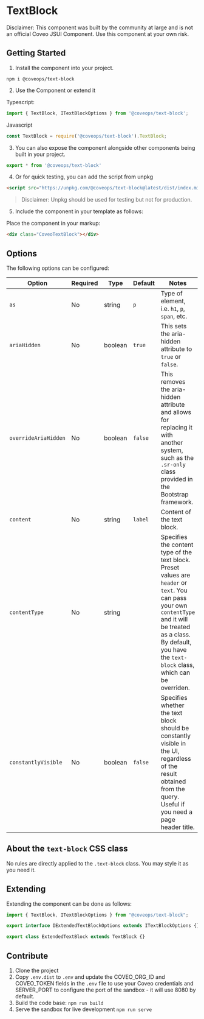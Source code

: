 # TextBlock

Disclaimer: This component was built by the community at large and is not an official Coveo JSUI Component. Use this component at your own risk.

## Getting Started

1. Install the component into your project.

```
npm i @coveops/text-block
```

2. Use the Component or extend it

Typescript:

```javascript
import { TextBlock, ITextBlockOptions } from '@coveops/text-block';
```

Javascript

```javascript
const TextBlock = require('@coveops/text-block').TextBlock;
```

3. You can also expose the component alongside other components being built in your project.

```javascript
export * from '@coveops/text-block'
```

4. Or for quick testing, you can add the script from unpkg

```html
<script src="https://unpkg.com/@coveops/text-block@latest/dist/index.min.js"></script>
```

> Disclaimer: Unpkg should be used for testing but not for production.

5. Include the component in your template as follows:

Place the component in your markup:

```html
<div class="CoveoTextBlock"></div>
```

## Options

The following options can be configured:

| Option | Required | Type | Default | Notes |
| --- | --- | --- | --- | --- |
| `as` | No | string | `p` | Type of element, i.e. `h1`, `p`, `span`, etc. |
| `ariaHidden` | No | boolean | `true` | This sets the aria-hidden attribute to `true` or `false`. |
| `overrideAriaHidden` | No | boolean | `false` | This removes the aria-hidden attribute and allows for replacing it with another system, such as the `.sr-only` class provided in the Bootstrap framework.  |
| `content` | No | string | `label` | Content of the text block. |
| `contentType` | No | string |  | Specifies the content type of the text block. Preset values are `header` or `text`. You can pass your own `contentType` and it will be treated as a class. By default, you have the `text-block` class, which can be overriden. |
| `constantlyVisible` | No | boolean | `false` | Specifies whether the text block should be constantly visible in the UI, regardless of the result obtained from the query. Useful if you need a page header title. |

## About the `text-block` CSS class

No rules are directly applied to the `.text-block` class. You may style it as you need it.

## Extending

Extending the component can be done as follows:

```javascript
import { TextBlock, ITextBlockOptions } from "@coveops/text-block";

export interface IExtendedTextBlockOptions extends ITextBlockOptions {}

export class ExtendedTextBlock extends TextBlock {}
```

## Contribute

1. Clone the project
2. Copy `.env.dist` to `.env` and update the COVEO_ORG_ID and COVEO_TOKEN fields in the `.env` file to use your Coveo credentials and SERVER_PORT to configure the port of the sandbox - it will use 8080 by default.
3. Build the code base: `npm run build`
4. Serve the sandbox for live development `npm run serve`